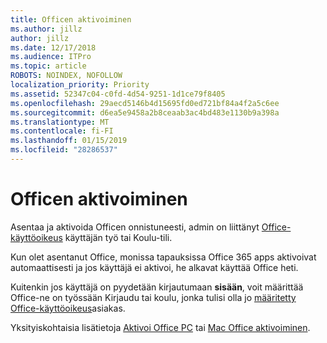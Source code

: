 ```yaml
---
title: Officen aktivoiminen
ms.author: jillz
author: jillz
ms.date: 12/17/2018
ms.audience: ITPro
ms.topic: article
ROBOTS: NOINDEX, NOFOLLOW
localization_priority: Priority
ms.assetid: 52347c04-c0fd-4d54-9251-1d1ce79f8405
ms.openlocfilehash: 29aecd5146b4d15695fd0ed721bf84a4f2a5c6ee
ms.sourcegitcommit: d6ea5e9458a2b8ceaab3ac4bd483e1130b9a398a
ms.translationtype: MT
ms.contentlocale: fi-FI
ms.lasthandoff: 01/15/2019
ms.locfileid: "28286537"
---
```

# <a name="how-to-activate-office"></a>Officen aktivoiminen

Asentaa ja aktivoida Officen onnistuneesti, admin on liittänyt [Office-käyttöoikeus](https://docs.microsoft.com/office365/admin/subscriptions-and-billing/assign-licenses-to-users) käyttäjän työ tai Koulu-tili. 
  
Kun olet asentanut Office, monissa tapauksissa Office 365 apps aktivoivat automaattisesti ja jos käyttäjä ei aktivoi, he alkavat käyttää Office heti.
  
Kuitenkin jos käyttäjä on pyydetään kirjautumaan **sisään**, voit määrittää Office-ne on työssään Kirjaudu tai koulu, jonka tulisi olla jo [määritetty Office-käyttöoikeus](https://support.office.com/article/f8ab5e25-bf3f-4a47-b264-174b1ee925fd.aspx)asiakas.
  
Yksityiskohtaisia lisätietoja [Aktivoi Office PC](https://support.office.com/article/5bd38f38-db92-448b-a982-ad170b1e187e.aspx) tai [Mac Office aktivoiminen](https://support.office.com/article/7f6646b1-bb14-422a-9ad4-a53410fcefb2.aspx).
  

